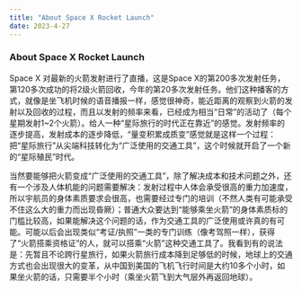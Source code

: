 ```yaml
---
title: "About Space X Rocket Launch"
date: 2023-4-27
---
```


### About Space X Rocket Launch

Space X 对最新的火箭发射进行了直播，这是Space X的第200多次发射任务，第120多次成功的将2级火箭回收，今年的第20多次发射任务。他们这种播客的方式，就像是坐飞机时候的语音播报一样，感觉很神奇，能近距离的观察到火箭的发射以及回收的过程，而且以发射的频率来看，已经成为相当“日常”的活动了（每个星期发射1~2个火箭）。给人一种“星际旅行的时代正在靠近”的感觉。发射频率的逐步提高，发射成本的逐步降低，“量变积累成质变”感觉就是这样一个过程：把“星际旅行”从尖端科技转化为“广泛使用的交通工具”，这个时候就开启了一个新的“星际殖民”时代。

当然要能够把火箭变成“广泛使用的交通工具”，除了解决成本和技术问题之外，还有一个涉及人体机能的问题需要解决：发射过程中人体会承受很高的重力加速度，所以宇航员的身体素质要求会很高，也需要经过专门的培训（不然人类有可能承受不住这么大的重力而出现昏厥）；普通大众要达到“能够乘坐火箭”的身体素质标的门槛比较高，如果能解决这个问题的话，作为交通工具的广泛使用或许真的有可能。可能以后会出现类似“考证/执照”一类的专门训练（像考驾照一样），获得了“火箭搭乘资格证”的人，就可以搭乘“火箭”这种交通工具了。我看到有的说法是：先暂且不论跨行星旅行，如果火箭旅行成本降到足够低的时候，地球上的交通方式也会出现很大的变革，从中国到美国的飞机飞行时间是大约10多个小时，如果坐火箭的话，只需要半个小时（乘坐火箭飞到大气层外再返回地球）。
